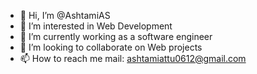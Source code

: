 - 👋 Hi, I’m @AshtamiAS
- 👀 I’m interested in Web Development
- 🌱 I’m currently working as a software engineer
- 💞️ I’m looking to collaborate on Web projects
- 📫 How to reach me mail: ashtamiattu0612@gmail.com

<!---
AshtamiAS/AshtamiAS is a ✨ special ✨ repository because its `README.md` (this file) appears on your GitHub profile.
You can click the Preview link to take a look at your changes.
--->
